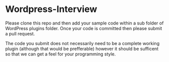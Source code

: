 Wordpress-Interview
===================

Please clone this repo and then add your sample code within a sub folder of WordPress plugins folder. Once your code is committed then please submit a pull request.

The code you submit does not necessarily need to be a complete working plugin (although that would be prefferable) however it should be sufficent so that we can get a feel for your programming style.